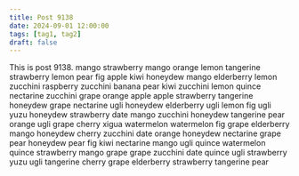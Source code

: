 ```yaml
---
title: Post 9138
date: 2024-09-01 12:00:00
tags: [tag1, tag2]
draft: false
---
```

This is post 9138.
mango
strawberry
mango
orange
lemon
tangerine
strawberry
lemon
pear
fig
apple
kiwi
honeydew
mango
elderberry
lemon
zucchini
raspberry
zucchini
banana
pear
kiwi
zucchini
lemon
quince
nectarine
zucchini
grape
orange
apple
apple
strawberry
tangerine
honeydew
grape
nectarine
ugli
honeydew
elderberry
ugli
lemon
fig
ugli
yuzu
honeydew
strawberry
date
mango
zucchini
honeydew
tangerine
pear
orange
ugli
grape
cherry
xigua
watermelon
watermelon
fig
grape
elderberry
mango
honeydew
cherry
zucchini
date
orange
honeydew
nectarine
grape
pear
honeydew
pear
fig
kiwi
nectarine
mango
ugli
quince
watermelon
quince
strawberry
mango
grape
grape
zucchini
date
quince
ugli
strawberry
yuzu
ugli
tangerine
cherry
grape
elderberry
strawberry
tangerine
pear

